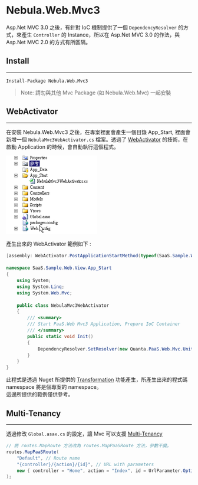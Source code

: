
Nebula.Web.Mvc3
================

Asp.Net MVC 3.0 之後，有針對 IoC 機制提供了一個 `DependencyResolver` 的方式，來產生 `Controller` 的 Instance，所以在 Asp.Net MVC 3.0 的作法，與 Asp.Net MVC 2.0 的方式有所區隔。

## Install
----------------

    Install-Package Nebula.Web.Mvc3

> Note: 請勿與其他 Mvc Package (如 Nebula.Web.Mvc) 一起安裝

## WebActivator
----------------

在安裝 Nebula.Web.Mvc3 之後，在專案裡面會產生一個目錄 App_Start, 裡面會新增一個 `NebulaMvc3WebActivator.cs` 檔案。透過了 [WebActivator](https://github.com/davidebbo/WebActivator) 的技術，在啟動 Application 的時候，會自動執行這個程式。

![Nebula.Web.Mvc3 WebActivator](../../images/Nebula.Web.Mvc31.png)

產生出來的 WebActivator 範例如下 :

```csharp
[assembly: WebActivator.PostApplicationStartMethod(typeof(SaaS.Sample.Web.View.App_Start.NebulaMvc3WebActivator), "Init")]

namespace SaaS.Sample.Web.View.App_Start
{
    using System;
    using System.Linq;
    using System.Web.Mvc;

    public class NebulaMvc3WebActivator
    {
        /// <summary>
        /// Start PaaS.Web Mvc3 Application, Prepare IoC Container
        /// </summary>
        public static void Init()
        {
            DependencyResolver.SetResolver(new Quanta.PaaS.Web.Mvc.UnityDependencyResolver());
        }
    }
}
```

此程式是透過 Nuget 所提供的 [Transformation](http://docs.nuget.org/docs/creating-packages/configuration-file-and-source-code-transformations) 功能產生，所產生出來的程式碼 namespace 將是個專案的 namespace。  
這邊所提供的範例僅供參考。  


## Multi-Tenancy
----------------

透過修改 `Global.asax.cs` 的設定，讓 Mvc 可以支援 [Multi-Tenancy](../MultiTenancy.md)

```csharp
// 將 routes.MapRoute 方法改為 routes.MapPaaSRoute 方法，參數不變。
routes.MapPaaSRoute(
    "Default", // Route name
    "{controller}/{action}/{id}", // URL with parameters
    new { controller = "Home", action = "Index", id = UrlParameter.Optional } // Parameter defaults
);
```
